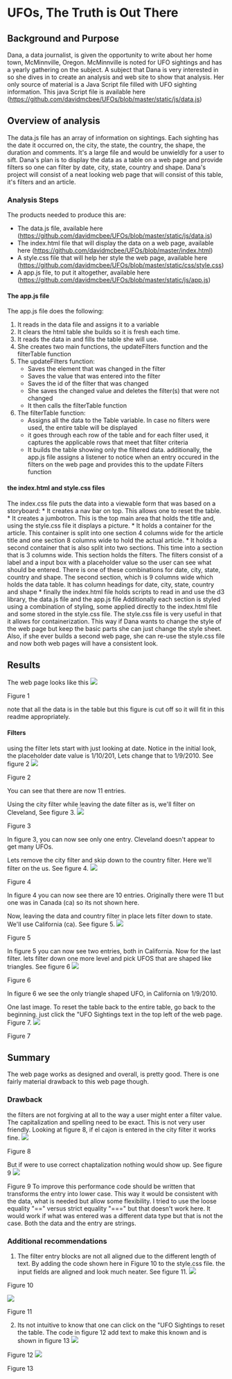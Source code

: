 # UFOs, The Truth is Out There
## Background and Purpose
Dana, a data journalist, is given the opportunity to write about her home town, McMinnville,
Oregon. McMinnville is noted for UFO sightings and has a yearly gathering on the subject. A subject
that Dana is very interested in so she dives in to create an analysis and web site to show that analysis.
Her only source of material is a Java Script file filled with UFO sighting information. This java Script file is available here (https://github.com/davidmcbee/UFOs/blob/master/static/js/data.js)

## Overview of analysis
The data.js file has an array of information on sightings. Each sighting has the date it occurred on, the city, the state, the country,
the shape, the duration and comments. It's a large file and would be unwieldly for a user to sift.
Dana's plan is to display the data as a table on a web page and provide filters so one can filter by date, city, state, country and shape.
Dana's project will consist of a neat looking web page that will consist of this table, it's filters and an article.

### Analysis Steps
The products needed to produce this are:
* The data.js file, available here (https://github.com/davidmcbee/UFOs/blob/master/static/js/data.js)
* The index.html file that will display the data on a web page, available here (https://github.com/davidmcbee/UFOs/blob/master/index.html)
* A style.css file that will help her style the web page, available here (https://github.com/davidmcbee/UFOs/blob/master/static/css/style.css)
* A app.js file, to put it altogether, available here (https://github.com/davidmcbee/UFOs/blob/master/static/js/app.js)

#### The app.js file
The app.js file does the following:
1. It reads in the data file and assigns it to a variable
2. It clears the html table she builds so it is fresh each time.
3. It reads the data in and fills the table she will use.
4. She creates two main functions, the updateFilters function and the filterTable function
5. The updateFilters function:
	* Saves the element that was changed in the filter
	* Saves the value that was entered into the filter
	* Saves the id of the filter that was changed
	* She saves the changed value and deletes the filter(s) that were not changed
	* It then calls the filterTable function
6. The filterTable function:
	* Assigns all the data to the Table variable. In case no filters were used, the entire table will be displayed
	* it goes through each row of the table and for each filter used, it captures the applicable rows that meet that filter criteria
	* It builds the table showing only the filtered data.
additionally, the app.js file assigns a listener to notice when an entry occured in the filters on the web page and provides this to the update Filters function

#### the index.html and style.css files
The index.css file puts the data into a viewable form that was based on a storyboard:
	* It creates a nav bar on top. This allows one to reset the table.
	* It creates a jumbotron. This is the top main area that holds the title and, using the style.css file it displays a picture.
	* It holds a container for the article. This container is split into one section 4 columns wide for the article title and one section 8
	columns wide to hold the actual article.
	* It holds a second container that is also split into two sections. This time into a section that is 3 columns wide. This section holds the filters. The
	filters consist of a label and a input box with a placeholder value so the user can see what should be entered. There is one of these combinations
	for date, city, state, country and shape.
	The second section, which is 9 columns wide which holds the data table. It has column headings for date, city, state, country and shape
	* finally the index.html file holds scripts to read in and use the d3 library, the data.js file and the app.js file
Additionally each section is styled using a combination of styling, some applied directly to the index.html file and some stored in the style.css file. The style.css
file is very useful in that it allows for containerization. This way if Dana wants to change the style of the web page but keep the basic parts she can just change
the style sheet. Also, if she ever builds a second web page, she can re-use the style.css file and now both web pages will have a consistent look.
## Results
The web page looks like this ![](https://github.com/davidmcbee/UFOs/blob/master/static/images/initial_wp.png)

Figure 1

note that all the data is in the table but this figure is cut off so it will fit in this readme appropriately.

#### Filters
using the filter lets start with just looking at date. Notice in the initial look, the placeholder date value is 1/10/201, Lets change that to 1/9/2010. See figure 2
![](https://github.com/davidmcbee/UFOs/blob/master/static/images/date_filter.png)

Figure 2

You can see that there are now 11 entries.

Using the city filter while leaving the date filter as is, we'll filter on Cleveland, See figure 3.
![](https://github.com/davidmcbee/UFOs/blob/master/static/images/city_filter.png)

Figure 3

In figure 3, you can now see only one entry. Cleveland doesn't appear to get many UFOs.

Lets remove the city filter and skip down to the country filter. Here we'll filter on the us. See figure 4.
![](https://github.com/davidmcbee/UFOs/blob/master/static/images/country_filter.png)

Figure 4

In figure 4 you can now see there are 10 entries. Originally there were 11 but one was in Canada (ca) so its not shown here.

Now, leaving the data and country filter in place lets filter down to state. We'll use California (ca). See figure 5.
![](https://github.com/davidmcbee/UFOs/blob/master/static/images/ca_filter.png)

Figure 5

In figure 5 you can now see two entries, both in California. Now for the last filter. lets filter down one more level and pick UFOS that are shaped like triangles.
See figure 6
![](https://github.com/davidmcbee/UFOs/blob/master/static/images/shape_filter.png)

Figure 6

In figure 6 we see the only triangle shaped UFO, in California on 1/9/2010. 

One last image. To reset the table back to the entire table, go back to the beginning. just click the "UFO Sightings text in the top left of the web page. Figure 7.
![](https://github.com/davidmcbee/UFOs/blob/master/static/images/reset.png)

Figure 7

## Summary
The web page works as designed and overall, is pretty good. There is one fairly material drawback to this web page though.

### Drawback
the filters are not forgiving at all to the way a user might enter a filter value. The capitalization and spelling need to be exact. This is not very user friendly.
Looking at figure 8, if el cajon is entered in the city filter it works fine.
![](https://github.com/davidmcbee/UFOs/blob/master/static/images/drawback1.png)


Figure 8

But if were to use correct chaptalization nothing would show up. See figure 9
![](https://github.com/davidmcbee/UFOs/blob/master/static/images/drawback2.png)


Figure 9
To improve this performance code should be written that transforms the entry into lower case. This way it would be consistent with the data, what is needed but allow
some flexibility. I tried to use the loose equality "==" versus strict equality "===" but that doesn't work here. It would work if what was entered was a different data type
but that is not the case. Both the data and the entry are strings.

### Additional recommendations
1. The filter entry blocks are not all aligned due to the different length of text. By adding the code shown here in Figure 10 to the style.css file. the input fields are aligned and look much neater. See figure 11.
![](https://github.com/davidmcbee/UFOs/blob/master/static/images/filter_block_css.png)

Figure 10

![](https://github.com/davidmcbee/UFOs/blob/master/static/images/filter_block_aligned.png)

Figure 11

2. Its not intuitive to know that one can click on the "UFO Sightings to reset the table. The code in figure 12 add text to make this known and is shown in figure 13
![](https://github.com/davidmcbee/UFOs/blob/master/static/images/reset_code.png)

Figure 12
![](https://github.com/davidmcbee/UFOs/blob/master/static/images/reset_image.png)

Figure 13

